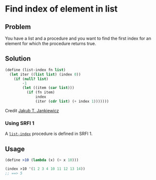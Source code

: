 # Find index of element in list

## Problem

You have a list and a procedure and you want to find the first index
for an element for which the procedure returns true.

## Solution

```Scheme
(define (list-index fn list)
  (let iter ((list list) (index 0))
    (if (null? list)
        -1
        (let ((item (car list)))
          (if (fn item)
              index
              (iter (cdr list) (+ index 1)))))))
```

Credit [Jakub T. Jankiewicz](https://jcubic.pl/me)

### Using SRFI 1

A
[`list-index`](https://srfi.schemers.org/srfi-1/srfi-1.html#list-index)
procedure is defined in SRFI 1.

## Usage

```Scheme
(define >10 (lambda (x) (> x 10)))

(index >10 '(1 2 3 4 10 11 12 13 14))
;; ==> 5
```
